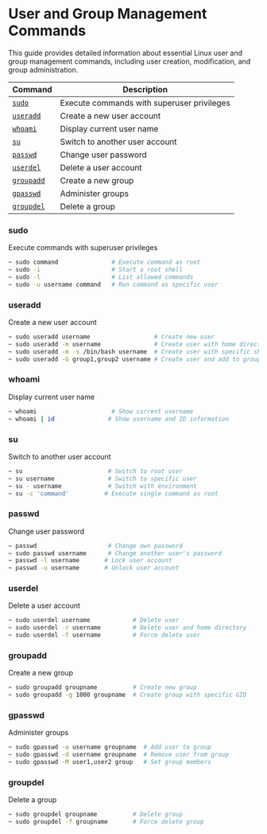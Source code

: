 # User and Group Management Commands

This guide provides detailed information about essential Linux user and group management commands, including user creation, modification, and group administration.

| Command | Description |
|---------|-------------|
| [`sudo`](#sudo) | Execute commands with superuser privileges |
| [`useradd`](#useradd) | Create a new user account |
| [`whoami`](#whoami) | Display current user name |
| [`su`](#su) | Switch to another user account |
| [`passwd`](#passwd) | Change user password |
| [`userdel`](#userdel) | Delete a user account |
| [`groupadd`](#groupadd) | Create a new group |
| [`gpasswd`](#gpasswd) | Administer groups |
| [`groupdel`](#groupdel) | Delete a group |


### sudo
Execute commands with superuser privileges
```zsh
~ sudo command               # Execute command as root
~ sudo -i                    # Start a root shell
~ sudo -l                    # List allowed commands
~ sudo -u username command   # Run command as specific user
```

### useradd
Create a new user account
```zsh
~ sudo useradd username                  # Create new user
~ sudo useradd -m username               # Create user with home directory
~ sudo useradd -m -s /bin/bash username  # Create user with specific shell
~ sudo useradd -G group1,group2 username # Create user and add to groups
```

### whoami
Display current user name
```zsh
~ whoami                     # Show current username
~ whoami | id               # Show username and ID information
```

### su
Switch to another user account
```zsh
~ su                        # Switch to root user
~ su username               # Switch to specific user
~ su - username             # Switch with environment
~ su -c 'command'          # Execute single command as root
```

### passwd
Change user password
```zsh
~ passwd                    # Change own password
~ sudo passwd username      # Change another user's password
~ passwd -l username       # Lock user account
~ passwd -u username       # Unlock user account
```

### userdel
Delete a user account
```zsh
~ sudo userdel username            # Delete user
~ sudo userdel -r username         # Delete user and home directory
~ sudo userdel -f username         # Force delete user
```

### groupadd
Create a new group
```zsh
~ sudo groupadd groupname          # Create new group
~ sudo groupadd -g 1000 groupname  # Create group with specific GID
```

### gpasswd
Administer groups
```zsh
~ sudo gpasswd -a username groupname  # Add user to group
~ sudo gpasswd -d username groupname  # Remove user from group
~ sudo gpasswd -M user1,user2 group   # Set group members
```

### groupdel
Delete a group
```zsh
~ sudo groupdel groupname          # Delete group
~ sudo groupdel -f groupname       # Force delete group
``` 